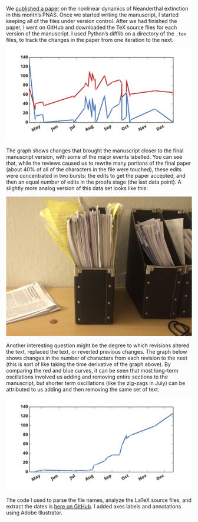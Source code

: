 We [published a paper](https://www.pnas.org/content/113/8/2134) on the nonlinear dynamics of Neanderthal extinction in this month’s PNAS. Once we started writing the manuscript, I started keeping all of the files under version control. After we had finished the paper, I went on GitHub and downloaded the TeX source files for each version of the manuscript. I used Python’s difflib on a directory of the `.tex` files, to track the changes in the paper from one iteration to the next. 

![](./resources/manuscript_history.png) 

The graph shows changes that brought the manuscript closer to the final manuscript version, with some of the major events labelled. You can see that, while the reviews caused us to rewrite many portions of the final paper (about 40% of all of the characters in the file were touched), these edits were concentrated in two bursts: the edits to get the paper accepted, and then an equal number of edits in the proofs stage (the last data point). A slightly more analog version of this data set looks like this:

![](./resources/paper_stack.jpg) 

Another interesting question might be the degree to which revisions altered the text, replaced the text, or reverted previous changes. The graph below shows changes in the number of characters from each revision to the next (this is sort of like taking the time derivative of the graph above). By comparing the red and blue curves, it can be seen that most long-term oscillations involved us adding and removing entire sections to the manuscript, but shorter term oscillations (like the zig-zags in July) can be attributed to us adding and then removing the same set of text.

![](./resources/manuscript_progress.png) 

The code I used to parse the file names, analyze the LaTeX source files, and extract the dates is [here on GitHub](https://github.com/williamgilpin/codebits/blob/master/miscellany/manuscript_history.ipynb). I added axes labels and annotations using Adobe Illustrator.
